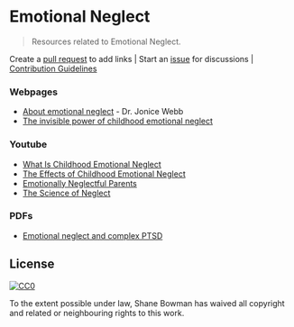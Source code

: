 
# Emotional Neglect

> Resources related to Emotional Neglect.

Create a [pull request](https://github.com/shnbwmn/emotional-neglect/pulls) to add links | Start an [issue](https://github.com/shnbwmn/emotional-neglect/issues) for discussions | [Contribution Guidelines](https://github.com/shnbwmn/emotional-neglect/blob/master/Contribute.md)

### Webpages

* [About emotional neglect](http://www.drjonicewebb.com/about-emotional-neglect/) - Dr. Jonice Webb
* [The invisible power of childhood emotional neglect](https://www.psychologytoday.com/blog/stop-walking-eggshells/201308/the-invisible-power-childhood-emotional-neglect)

### Youtube

* [What Is Childhood Emotional Neglect](https://www.youtube.com/watch?v=O4OV3Q1Sd3w)
* [The Effects of Childhood Emotional Neglect](https://www.youtube.com/watch?v=EPjo2uOArRc)
* [Emotionally Neglectful Parents](https://www.youtube.com/watch?v=DOCGv8xpKUc)
* [The Science of Neglect](https://www.youtube.com/watch?v=bF3j5UVCSCA)

### PDFs

* [Emotional neglect and complex PTSD](http://pete-walker.com/pdf/emotionalNeglectComplexPTSD.pdf)

## License

[![CC0](http://i.creativecommons.org/p/zero/1.0/88x31.png)](http://creativecommons.org/publicdomain/zero/1.0/)

To the extent possible under law, Shane Bowman has waived all copyright and related or neighbouring rights to this work.


